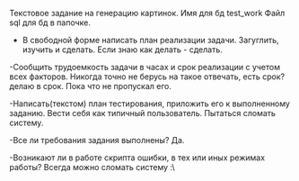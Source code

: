 
Текстовое задание на генерацию картинок.
Имя для бд test_work
Файл sql для бд в папочке.

- В свободной форме написать план реализации задачи.
Загуглить, изучить и сделать.
Если знаю как делать - сделать.

-Сообщить трудоемкость задачи в часах и срок реализации с учетом всех факторов.
Никогда точно не берусь на такое отвечать, есть срок? делаю в срок. Пока что не пропускал его.

-Написать(текстом) план тестирования, приложить его к выполненному заданию.
Вести себя как типичный пользователь. Пытаться сломать систему.

-Все ли требования задания выполнены?
Да.

-Возникают ли в работе скрипта ошибки, в тех или иных режимах работы?
Всегда можно сломать систему :\ 
